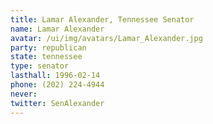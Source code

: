 ```yaml
---
title: Lamar Alexander, Tennessee Senator
name: Lamar Alexander
avatar: /ui/img/avatars/Lamar_Alexander.jpg
party: republican
state: tennessee
type: senator
lasthall: 1996-02-14
phone: (202) 224-4944
never: 
twitter: SenAlexander
---
```

